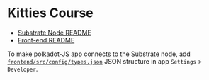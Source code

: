 # Kitties Course

* [Substrate Node README](substrate/README.md)
* [Front-end README](frontend/README.md)

To make polkadot-JS app connects to the Substrate node, add 
[`frontend/src/config/types.json`](frontend/src/config/types.json)
JSON structure in app `Settings` > `Developer`.

